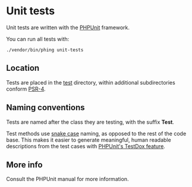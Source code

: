 # Unit tests

Unit tests are written with the [PHPUnit](https://phpunit.de/) framework.

You can run all tests with:

```
./vendor/bin/phing unit-tests
```

## Location

Tests are placed in the [test](../docs/filesystem-layout/test.md) directory, within additional subdirectories conform [PSR-4](http://www.php-fig.org/psr/psr-4/).

## Naming conventions
Tests are named after the class they are testing, with the suffix **Test**.

Test methods use [snake case](https://en.wikipedia.org/wiki/Snake_case) naming, as opposed to the rest of the code base. This makes it easier to generate meaningful, human readable descriptions from the test cases with [PHPUnit's TestDox feature](https://phpunit.de/manual/current/en/other-uses-for-tests.html).

## More info

Consult the PHPUnit manual for more information.
